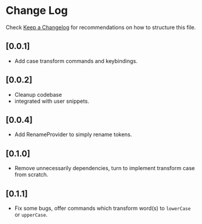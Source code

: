 # Change Log

Check [Keep a Changelog](http://keepachangelog.com/) for recommendations on how to structure this file.

## [0.0.1]

- Add case transform commands and keybindings.

## [0.0.2]

- Cleanup codebase
- integrated with user snippets.

## [0.0.4]

- Add RenameProvider to simply rename tokens.

## [0.1.0]

- Remove unnecessarily dependencies, turn to implement transform case from scratch.

## [0.1.1]

- Fix some bugs, offer commands which transform word(s) to `lowerCase` or `upperCase`.
